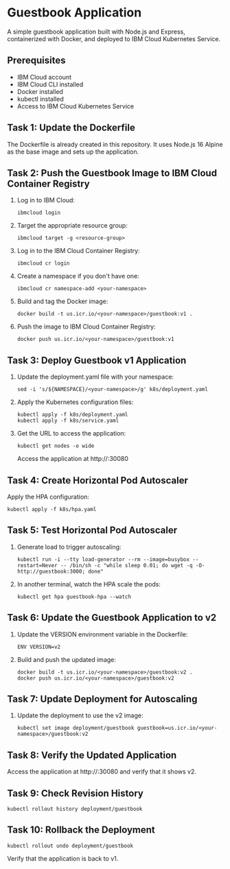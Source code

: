 # Guestbook Application

A simple guestbook application built with Node.js and Express, containerized with Docker, and deployed to IBM Cloud Kubernetes Service.

## Prerequisites

- IBM Cloud account
- IBM Cloud CLI installed
- Docker installed
- kubectl installed
- Access to IBM Cloud Kubernetes Service

## Task 1: Update the Dockerfile

The Dockerfile is already created in this repository. It uses Node.js 16 Alpine as the base image and sets up the application.

## Task 2: Push the Guestbook Image to IBM Cloud Container Registry

1. Log in to IBM Cloud:
   ```
   ibmcloud login
   ```

2. Target the appropriate resource group:
   ```
   ibmcloud target -g <resource-group>
   ```

3. Log in to the IBM Cloud Container Registry:
   ```
   ibmcloud cr login
   ```

4. Create a namespace if you don't have one:
   ```
   ibmcloud cr namespace-add <your-namespace>
   ```

5. Build and tag the Docker image:
   ```
   docker build -t us.icr.io/<your-namespace>/guestbook:v1 .
   ```

6. Push the image to IBM Cloud Container Registry:
   ```
   docker push us.icr.io/<your-namespace>/guestbook:v1
   ```

## Task 3: Deploy Guestbook v1 Application

1. Update the deployment.yaml file with your namespace:
   ```
   sed -i 's/${NAMESPACE}/<your-namespace>/g' k8s/deployment.yaml
   ```

2. Apply the Kubernetes configuration files:
   ```
   kubectl apply -f k8s/deployment.yaml
   kubectl apply -f k8s/service.yaml
   ```

3. Get the URL to access the application:
   ```
   kubectl get nodes -o wide
   ```
   
   Access the application at http://<worker-node-external-ip>:30080

## Task 4: Create Horizontal Pod Autoscaler

Apply the HPA configuration:
```
kubectl apply -f k8s/hpa.yaml
```

## Task 5: Test Horizontal Pod Autoscaler

1. Generate load to trigger autoscaling:
   ```
   kubectl run -i --tty load-generator --rm --image=busybox --restart=Never -- /bin/sh -c "while sleep 0.01; do wget -q -O- http://guestbook:3000; done"
   ```

2. In another terminal, watch the HPA scale the pods:
   ```
   kubectl get hpa guestbook-hpa --watch
   ```

## Task 6: Update the Guestbook Application to v2

1. Update the VERSION environment variable in the Dockerfile:
   ```
   ENV VERSION=v2
   ```

2. Build and push the updated image:
   ```
   docker build -t us.icr.io/<your-namespace>/guestbook:v2 .
   docker push us.icr.io/<your-namespace>/guestbook:v2
   ```

## Task 7: Update Deployment for Autoscaling

1. Update the deployment to use the v2 image:
   ```
   kubectl set image deployment/guestbook guestbook=us.icr.io/<your-namespace>/guestbook:v2
   ```

## Task 8: Verify the Updated Application

Access the application at http://<worker-node-external-ip>:30080 and verify that it shows v2.

## Task 9: Check Revision History

```
kubectl rollout history deployment/guestbook
```

## Task 10: Rollback the Deployment

```
kubectl rollout undo deployment/guestbook
```

Verify that the application is back to v1.